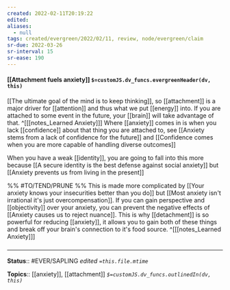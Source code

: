 ```yaml
---
created: 2022-02-11T20:19:22 
edited: 
aliases:
  - null
tags: created/evergreen/2022/02/11, review, node/evergreen/claim
sr-due: 2022-03-26
sr-interval: 15
sr-ease: 190
---
```


#### [[Attachment fuels anxiety]] `$=customJS.dv_funcs.evergreenHeader(dv, this)`

[[The ultimate goal of the mind is to keep thinking]],
so [[attachment]] is a major driver for [[attention]] and thus what we put [[energy]] into.
If you are attached to some event in the future, 
your [[brain]] will take advantage of that.
^[[[notes_Learned Anxiety]]]
Where [[anxiety]] comes in is when you lack [[confidence]] about that thing you are attached to, see
[[Anxiety stems from a lack of confidence for the future]] and 
[[Confidence comes when you are more capable of handling diverse outcomes]]

When you have a weak [[identity]], you are going to fall into this more because
[[A secure identity is the best defense against social anxiety]]
but
[[Anxiety prevents us from living in the present]]

%% #TO/TEND/PRUNE  %%
This is made more complicated by
[[Your anxiety knows your insecurities better than you do]]
but
[[Most anxiety isn't irrational it's just overcompensation]].
If you can gain perspective and [[objectivity]] over your anxiety, 
you can prevent the negative effects of
[[Anxiety causes us to reject nuance]].
This is why [[detachment]] is so powerful for reducing [[anxiety]],
it allows you to gain both of these things and break off your brain's connection to it's food source.
^[[[notes_Learned Anxiety]]]

### <hr class="footnote"/>

**Status**:: #EVER/SAPLING 
*edited `=this.file.mtime`*

**Topics**:: [[anxiety]], [[attachment]]
*`$=customJS.dv_funcs.outlinedIn(dv, this)`*
